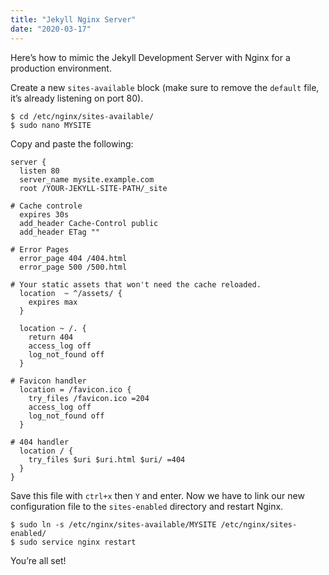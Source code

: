 ```yaml
---
title: "Jekyll Nginx Server"
date: "2020-03-17"
---
```


Here’s how to mimic the Jekyll Development Server with Nginx for a production environment.

Create a new `sites-available` block (make sure to remove the `default` file, it’s already listening on port 80).

```
$ cd /etc/nginx/sites-available/
$ sudo nano MYSITE
```

Copy and paste the following:

```
server {
  listen 80
  server_name mysite.example.com
  root /YOUR-JEKYLL-SITE-PATH/_site

# Cache controle
  expires 30s
  add_header Cache-Control public
  add_header ETag ""

# Error Pages
  error_page 404 /404.html
  error_page 500 /500.html

# Your static assets that won't need the cache reloaded.
  location  ~ ^/assets/ {
    expires max
  }

  location ~ /. {
    return 404
    access_log off
    log_not_found off
  }

# Favicon handler
  location = /favicon.ico {
    try_files /favicon.ico =204
    access_log off
    log_not_found off
  }

# 404 handler
  location / {
    try_files $uri $uri.html $uri/ =404
  }
}
```

Save this file with `ctrl+x` then `Y` and enter. Now we have to link our new configuration file to the `sites-enabled` directory and restart Nginx.

```
$ sudo ln -s /etc/nginx/sites-available/MYSITE /etc/nginx/sites-enabled/
$ sudo service nginx restart
```

You’re all set!
